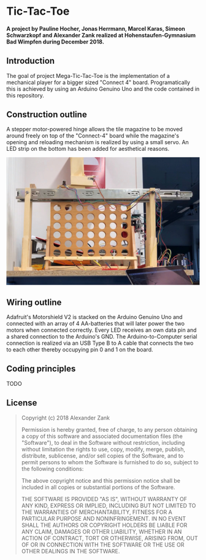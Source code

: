# Tic-Tac-Toe
#### A project by Pauline Hocher, Jonas Herrmann, Marcel Karas, Simeon Schwarzkopf and Alexander Zank realized at Hohenstaufen-Gymnasium Bad Wimpfen during December 2018.

## Introduction
The goal of project Mega-Tic-Tac-Toe is the implementation of a mechanical player for a bigger sized "Connect 4" board. Programatically this is achieved by using an Arduino Genuino Uno and the code contained in this repository.

## Construction outline
A stepper motor-powered hinge allows the tile magazine to be moved around freely on top of the "Connect-4" board while the magazine's opening and reloading mechanism is realized by using a small servo. An LED strip on the bottom has been added for aesthetical reasons.

![Construction Outline](https://raw.githubusercontent.com/AlexLike/NWT-Mega-Tic-Tac-Toe/Documentation-Assets/Construction%20Overview.jpeg?token=AdDgy6LOyk1BvnHT4aixvDwxQrZ3rKcsks5cHRMuwA%3D%3D)

## Wiring outline
Adafruit's Motorshield V2 is stacked on the Arduino Genuino Uno and connected with an array of 4 AA-batteries that will later power the two motors when connected correctly. Every LED receives an own data pin and a shared connection to the Arduino's GND. The Arduino-to-Computer serial connection is realized via an USB Type B to A cable that connects the two to each other thereby occupying pin 0 and 1 on the board.

## Coding principles
TODO

## License

>Copyright (c) 2018 Alexander Zank
>
>Permission is hereby granted, free of charge, to any person obtaining a copy
of this software and associated documentation files (the "Software"), to deal
in the Software without restriction, including without limitation the rights
to use, copy, modify, merge, publish, distribute, sublicense, and/or sell
copies of the Software, and to permit persons to whom the Software is
furnished to do so, subject to the following conditions:
>
>The above copyright notice and this permission notice shall be included in all
copies or substantial portions of the Software.
>
>THE SOFTWARE IS PROVIDED "AS IS", WITHOUT WARRANTY OF ANY KIND, EXPRESS OR
IMPLIED, INCLUDING BUT NOT LIMITED TO THE WARRANTIES OF MERCHANTABILITY,
FITNESS FOR A PARTICULAR PURPOSE AND NONINFRINGEMENT. IN NO EVENT SHALL THE
AUTHORS OR COPYRIGHT HOLDERS BE LIABLE FOR ANY CLAIM, DAMAGES OR OTHER
LIABILITY, WHETHER IN AN ACTION OF CONTRACT, TORT OR OTHERWISE, ARISING FROM,
OUT OF OR IN CONNECTION WITH THE SOFTWARE OR THE USE OR OTHER DEALINGS IN THE
SOFTWARE.
